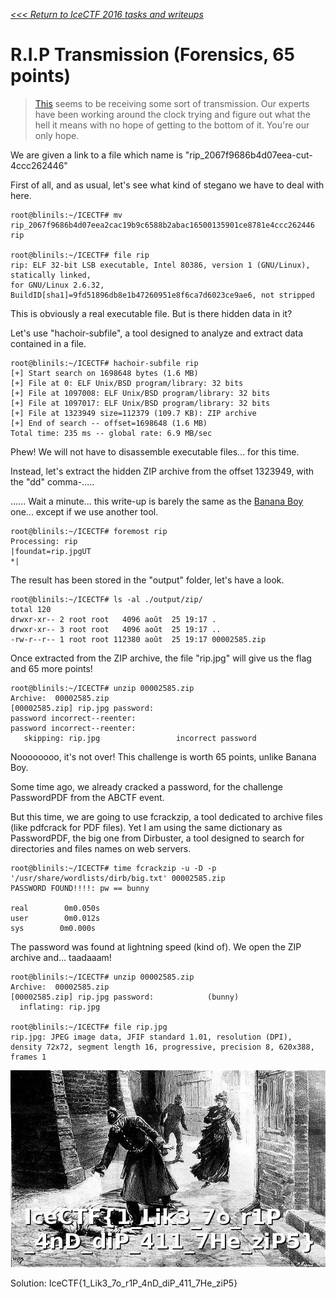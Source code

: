 _[<<< Return to IceCTF 2016 tasks and writeups](/icectf-2016)_
# R.I.P Transmission (Forensics, 65 points)

>[This](https://play.icec.tf/problem-static/rip_2067f9686b4d07eea2cac19b9c6588b2abac16500135901ce8781e4ccc262446)
seems to be receiving some sort of transmission. Our experts have been working around the clock trying and figure out
what the hell it means with no hope of getting to the bottom of it. You're our only hope.

We are given a link to a file which name is "rip_2067f9686b4d07eea-cut-4ccc262446"

First of all, and as usual, let's see what kind of stegano we have to deal with here.

```console
root@blinils:~/ICECTF# mv rip_2067f9686b4d07eea2cac19b9c6588b2abac16500135901ce8781e4ccc262446 rip

root@blinils:~/ICECTF# file rip
rip: ELF 32-bit LSB executable, Intel 80386, version 1 (GNU/Linux), statically linked,
for GNU/Linux 2.6.32, BuildID[sha1]=9fd51896db8e1b47260951e8f6ca7d6023ce9ae6, not stripped
```

This is obviously a real executable file. But is there hidden data in it?

Let's use "hachoir-subfile", a tool designed to analyze and extract data contained in a file.

```console
root@blinils:~/ICECTF# hachoir-subfile rip
[+] Start search on 1698648 bytes (1.6 MB)
[+] File at 0: ELF Unix/BSD program/library: 32 bits
[+] File at 1097008: ELF Unix/BSD program/library: 32 bits
[+] File at 1097017: ELF Unix/BSD program/library: 32 bits
[+] File at 1323949 size=112379 (109.7 KB): ZIP archive
[+] End of search -- offset=1698648 (1.6 MB)
Total time: 235 ms -- global rate: 6.9 MB/sec
```

Phew! We will not have to disassemble executable files... for this time.

Instead, let's extract the hidden ZIP archive from the offset 1323949, with the "dd" comma-.....

...... Wait a minute... this write-up is barely the same as the
[Banana Boy](/sctf-2016-q1/challenges/banana-boy-20) one... except if we use another tool.

```console
root@blinils:~/ICECTF# foremost rip
Processing: rip
|foundat=rip.jpgUT
*|
```

The result has been stored in the "output" folder, let's have a look.

```console
root@blinils:~/ICECTF# ls -al ./output/zip/
total 120
drwxr-xr-- 2 root root   4096 août  25 19:17 .
drwxr-xr-- 3 root root   4096 août  25 19:17 ..
-rw-r--r-- 1 root root 112380 août  25 19:17 00002585.zip
```

Once extracted from the ZIP archive, the file "rip.jpg" will give us the flag and 65 more points!

```console
root@blinils:~/ICECTF# unzip 00002585.zip
Archive:  00002585.zip
[00002585.zip] rip.jpg password:
password incorrect--reenter:
password incorrect--reenter:
   skipping: rip.jpg                 incorrect password
```

Noooooooo, it's not over! This challenge is worth 65 points, unlike Banana Boy.

Some time ago, we already cracked a password, for the challenge PasswordPDF from the ABCTF event.

But this time, we are going to use fcrackzip, a tool dedicated to archive files (like pdfcrack for PDF files).
Yet I am using the same dictionary as PasswordPDF, the big one from Dirbuster, a tool designed to search for
directories and files names on web servers.

```console
root@blinils:~/ICECTF# time fcrackzip -u -D -p '/usr/share/wordlists/dirb/big.txt' 00002585.zip
PASSWORD FOUND!!!!: pw == bunny
 
real        0m0.050s
user        0m0.012s
sys        0m0.000s
```

The password was found at lightning speed (kind of). We open the ZIP archive and... taadaaam!

```console
root@blinils:~/ICECTF# unzip 00002585.zip
Archive:  00002585.zip
[00002585.zip] rip.jpg password:            (bunny)
  inflating: rip.jpg
 
root@blinils:~/ICECTF# file rip.jpg
rip.jpg: JPEG image data, JFIF standard 1.01, resolution (DPI),
density 72x72, segment length 16, progressive, precision 8, 620x388, frames 1
```

![Affichage de l'image rip.jpg](rip.jpg)

Solution: IceCTF{1_Lik3_7o_r1P_4nD_diP_411_7He_ziP5}
